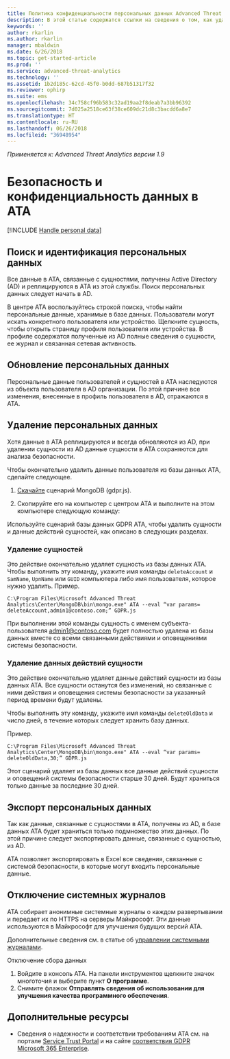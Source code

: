 ```yaml
---
title: Политика конфиденциальности персональных данных Advanced Threat Analytics | Документация Майкрософт
description: В этой статье содержатся ссылки на сведения о том, как удалить персональные данные из ATA.
keywords: ''
author: rkarlin
ms.author: rkarlin
manager: mbaldwin
ms.date: 6/26/2018
ms.topic: get-started-article
ms.prod: ''
ms.service: advanced-threat-analytics
ms.technology: ''
ms.assetid: 1b2d185c-62cd-45f0-b0dd-687b51317f32
ms.reviewer: ophirp
ms.suite: ems
ms.openlocfilehash: 34c758cf96b583c32ad19aa2f8deab7a3bb96392
ms.sourcegitcommit: 7d025a2518ce63f38ce609dc21d8c3bacdd6a8e7
ms.translationtype: HT
ms.contentlocale: ru-RU
ms.lasthandoff: 06/26/2018
ms.locfileid: "36948954"
---
```

*Применяется к: Advanced Threat Analytics версии 1.9*

# <a name="ata-data-security-and-privacy"></a>Безопасность и конфиденциальность данных в ATA

[!INCLUDE [Handle personal data](../includes/gdpr-intro-sentence.md)]

## <a name="searching-for-and-identifying-personal-data"></a>Поиск и идентификация персональных данных 

Все данные в ATA, связанные с сущностями, получены Active Directory (AD) и реплицируются в ATA из этой службы. Поиск персональных данных следует начать в AD. 

В центре ATA воспользуйтесь строкой поиска, чтобы найти персональные данные, хранимые в базе данных. Пользователи могут искать конкретного пользователя или устройство. Щелкните сущность, чтобы открыть страницу профиля пользователя или устройства. В профиле содержатся полученные из AD полные сведения о сущности, ее журнал и связанная сетевая активность. 

## <a name="updating-personal-data"></a>Обновление персональных данных 

Персональные данные пользователей и сущностей в ATA наследуются из объекта пользователя в AD организации. По этой причине все изменения, внесенные в профиль пользователя в AD, отражаются в ATA. 

## <a name="deleting-personal-data"></a>Удаление персональных данных 

Хотя данные в ATA реплицируются и всегда обновляются из AD, при удалении сущности из AD данные сущности в ATA сохраняются для анализа безопасности. 

Чтобы окончательно удалить данные пользователя из базы данных ATA, сделайте следующее. 

1. [Скачайте](https://aka.ms/ata-gdpr-script) сценарий MongoDB (gdpr.js).  

2. Скопируйте его на компьютер с центром ATA и выполните на этом компьютере следующую команду: 

Используйте сценарий базы данных GDPR ATA, чтобы удалить сущности и данные действий сущностей, как описано в следующих разделах.

### <a name="delete-entities"></a>Удаление сущностей

Это действие окончательно удаляет сущность из базы данных ATA. Чтобы выполнить эту команду, укажите имя команды `deleteAccount` и `SamName`, `UpnName` или `GUID` компьютера либо имя пользователя, которое нужно удалить. Пример. 

`C:\Program Files\Microsoft Advanced Threat Analytics\Center\MongoDB\bin\mongo.exe" ATA --eval “var params= deleteAccount,admin1@contoso.com;” GDPR.js `

При выполнении этой команды сущность с именем субъекта-пользователя admin1@contoso.com будет полностью удалена из базы данных вместе со всеми связанными действиями и оповещениями системы безопасности. 

### <a name="delete-entity-activity-data"></a>Удаление данных действий сущности

Это действие окончательно удаляет данные действий сущности из базы данных ATA. Все сущности останутся без изменений, но связанные с ними действия и оповещения системы безопасности за указанный период времени будут удалены. 

Чтобы выполнить эту команду, укажите имя команды `deleteOldData` и число дней, в течение которых следует хранить базу данных. 

Пример. 

`C:\Program Files\Microsoft Advanced Threat Analytics\Center\MongoDB\bin\mongo.exe" ATA --eval “var params= deleteOldData,30;” GDPR.js`

Этот сценарий удаляет из базы данных все данные действий сущности и оповещений системы безопасности старше 30 дней. Будут храниться только данные за последние 30 дней.

## <a name="exporting-personal-data"></a>Экспорт персональных данных 

Так как данные, связанные с сущностями в ATA, получены из AD, в базе данных ATA будет храниться только подмножество этих данных. По этой причине следует экспортировать данные, связанные с сущностью, из AD. 

ATA позволяет экспортировать в Excel все сведения, связанные с системой безопасности, в которые могут входить персональные данные. 

 
## <a name="opt-out-of-system-generated-logs"></a>Отключение системных журналов 

ATA собирает анонимные системные журналы о каждом развертывании и передает их по HTTPS на серверы Майкрософт. Эти данные используются в Майкрософт для улучшения будущих версий ATA. 

Дополнительные сведения см. в статье об [управлении системными журналами](manage-telemetry-settings.md).

Отключение сбора данных

1. Войдите в консоль ATA. На панели инструментов щелкните значок многоточия и выберите пункт **О программе**. 
2. Снимите флажок **Отправлять сведения об использовании для улучшения качества программного обеспечения**. 

## <a name="additional-resources"></a>Дополнительные ресурсы

- Сведения о надежности и соответствии требованиям ATA см. на портале [Service Trust Portal](https://servicetrust.microsoft.com/ViewPage/GDPRGetStarted) и на сайте [соответствия GDPR Microsoft 365 Enterprise](https://docs.microsoft.com/microsoft-365/compliance/compliance-solutions-overview).
